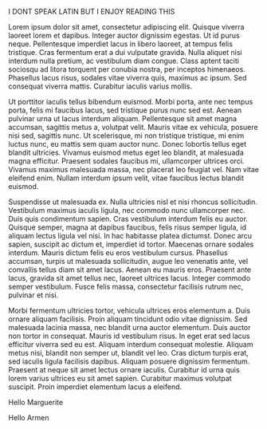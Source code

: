 
I DONT SPEAK LATIN BUT I ENJOY READING THIS

Lorem ipsum dolor sit amet, consectetur adipiscing elit. Quisque viverra laoreet lorem et dapibus. Integer auctor dignissim egestas. Ut id purus neque. Pellentesque imperdiet lacus in libero laoreet, at tempus felis tristique. Cras fermentum erat a dui vulputate gravida. Nulla aliquet nisi interdum nulla pretium, ac vestibulum diam congue. Class aptent taciti sociosqu ad litora torquent per conubia nostra, per inceptos himenaeos. Phasellus lacus risus, sodales vitae viverra quis, maximus ac ipsum. Sed consequat viverra mattis. Curabitur iaculis varius mollis.

Ut porttitor iaculis tellus bibendum euismod. Morbi porta, ante nec tempus porta, felis mi faucibus lacus, sed tristique purus nunc sed est. Aenean pulvinar urna ut lacus interdum aliquam. Pellentesque sit amet magna accumsan, sagittis metus a, volutpat velit. Mauris vitae ex vehicula, posuere nisi sed, sagittis nunc. Ut scelerisque, mi non tristique tristique, mi enim luctus nunc, eu mattis sem quam auctor nunc. Donec lobortis tellus eget blandit ultricies. Vivamus euismod metus eget leo blandit, at malesuada magna efficitur. Praesent sodales faucibus mi, ullamcorper ultrices orci. Vivamus maximus malesuada massa, nec placerat leo feugiat vel. Nam vitae eleifend enim. Nullam interdum ipsum velit, vitae faucibus lectus blandit euismod.

Suspendisse ut malesuada ex. Nulla ultricies nisl et nisi rhoncus sollicitudin. Vestibulum maximus iaculis ligula, nec commodo nunc ullamcorper nec. Duis quis condimentum sapien. Cras vestibulum interdum felis eu auctor. Quisque semper, magna at dapibus faucibus, felis risus semper ligula, id aliquam lectus ligula vel nisi. In hac habitasse platea dictumst. Donec arcu sapien, suscipit ac dictum et, imperdiet id tortor. Maecenas ornare sodales interdum. Mauris dictum felis eu eros vestibulum cursus. Phasellus accumsan, turpis ut malesuada sollicitudin, augue leo venenatis ante, vel convallis tellus diam sit amet lacus. Aenean eu mauris eros. Praesent ante lacus, gravida sit amet tellus nec, laoreet ultrices lacus. Integer commodo semper vestibulum. Fusce felis massa, consectetur facilisis rutrum nec, pulvinar et nisi.

Morbi fermentum ultricies tortor, vehicula ultrices eros elementum a. Duis ornare aliquam facilisis. Proin aliquam tincidunt odio vitae dignissim. Sed malesuada lacinia massa, nec blandit urna auctor elementum. Duis auctor non tortor in consequat. Mauris id vestibulum risus. In eget erat sed lacus efficitur viverra sed eu est. Aliquam interdum consequat molestie. Aliquam metus nisi, blandit non semper ut, blandit vel leo. Cras dictum turpis erat, sed iaculis ligula facilisis dapibus. Aliquam posuere dignissim fermentum. Praesent at neque sit amet lectus ornare iaculis. Curabitur id urna quis lorem varius ultrices eu sit amet sapien. Curabitur maximus volutpat suscipit. Proin imperdiet elementum lacus a eleifend. 


Hello Marguerite

Hello Armen

